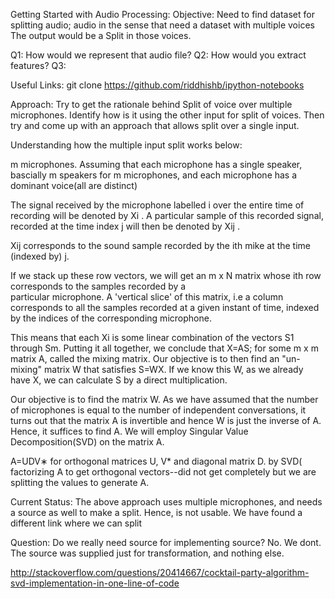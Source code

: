 Getting Started with Audio Processing:
Objective:
Need to find dataset for splitting audio; audio in the sense that need a dataset with multiple voices
The output would be a Split in those voices.

Q1: How would we represent that audio file?
Q2: How would you extract features?
Q3:

Useful Links:
git clone https://github.com/riddhishb/ipython-notebooks


Approach:
Try to get the rationale behind Split of voice over multiple microphones.
Identify how is it using the other input for split of voices.
Then try and come up with an approach that allows split over a single input.

Understanding how the multiple input split works below:

m microphones.
Assuming that each microphone has a single speaker, bascially m speakers for m microphones, and each microphone has a
dominant voice(all are distinct)


The signal received by the microphone labelled i over the entire time of recording will be denoted by  Xi .
A particular sample of this recorded signal, recorded at the time index j will then be denoted by  Xij .

Xij  corresponds to the sound sample recorded by the ith mike at the time (indexed by) j.

If we stack up these row vectors, we will get an m x N matrix whose ith row corresponds to the samples recorded by a \
particular microphone. A 'vertical slice' of this matrix, i.e a column corresponds to all the samples recorded at a given instant of time, indexed by the indices of the corresponding microphone.



This means that each  Xi  is some linear combination of the vectors  S1  through  Sm.
Putting it all together, we conclude that  X=AS; for some m x m matrix A, called the mixing matrix.
Our objective is to then find an "un-mixing" matrix W that satisfies  S=WX.
If we know this W, as we already have X, we can calculate S by a direct multiplication.

Our objective is to find the matrix W. As we have assumed that the number of microphones is equal to the number of independent conversations, it turns out that the matrix A is invertible and hence W is just the inverse of A.
Hence, it suffices to find A. We will employ Singular Value Decomposition(SVD) on the matrix A.


A=UDV∗  for orthogonal matrices U, V* and diagonal matrix D. by SVD( factorizing A to get orthogonal vectors--did not get completely but we are splitting the values to generate A.



Current Status:
The above approach uses multiple microphones, and needs a source as well to make a split. Hence, is not usable.
We have found a different link where we can split 


Question:
Do we really need source for implementing source?
No. We dont. The source was supplied just for transformation, and nothing else.

http://stackoverflow.com/questions/20414667/cocktail-party-algorithm-svd-implementation-in-one-line-of-code








